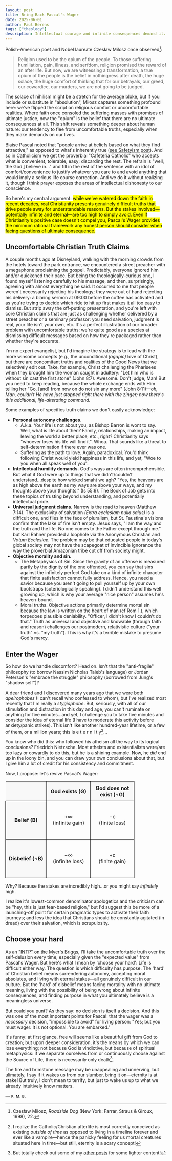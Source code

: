 ```yaml
---
layout: post
title: Bring Back Pascal's Wager
date: 2025-06-01
author:	Paul Berens
tags: ["theology"]
description: Intellectual courage and infinite consequences demand it.
---
```

Polish-American poet and Nobel laureate Czesław Miłosz once observed[^1]:

[^1]: Czesław Miłosz, *Roadside Dog* (New York: Farrar, Straus & Giroux, 1998), 22.

> Religion used to be the opium of the people. To those suffering humiliation, pain, illness, and serfdom, religion promised the reward of an after life. But now, we are witnessing a transformation, a true opium of the people is the belief in nothingness after death, the huge solace, the huge comfort of thinking that for our betrayals, our greed, our cowardice, our murders, we are not going to be judged.

The solace of nihilism might be a stretch for the average bloke, but if you include or substitute in "absolution", Miłosz captures something profound here: we've flipped the script on religious comfort or uncomfortable realities. Where faith once consoled the suffering masses with promises of ultimate justice, now the "opium" is the belief that there are no ultimate consequences at all. This shift reveals something deeper about human nature: our tendency to flee from uncomfortable truths, especially when they make demands on our lives.

Blaise Pascal noted that "people arrive at beliefs based on what they find attractive," as opposed to what's inherently true ([see Safetyism post](/safetyism)). And so in Catholicism we get the proverbial "Cafeteria Catholic" who accepts what is convenient, tolerable, easy; discarding the rest. The refrain is "well, the God <u>I</u> believe in..." and fill in the rest of the sentence with an idol of comfort/convenience to justify whatever you care to and avoid anything that would imply a serious life course correction. And we do it without realizing it, though I think prayer exposes the areas of intellectual dishonesty to our conscience.

So here's my central argument: <mark>while we've watered down the faith in recent decades, real Christianity presents genuinely difficult truths that drive people away for understandable reasons. But the stakes involved—potentially infinite and eternal—are too high to simply avoid. Even if Christianity's positive case doesn't compel you, Pascal's Wager provides the minimum rational framework any honest person should consider when facing questions of ultimate consequence.</mark>

## Uncomfortable Christian Truth Claims

A couple months ago at Disneyland, walking with the morning crowds from the hotels toward the park entrance, we encountered a street preacher with a megaphone proclaiming the gospel. Predictably, everyone ignored him and/or quickened their pace. But being the theologically-curious one, I found myself listening carefully to his message, and then, surprisingly, agreeing with almost everything he said. It occurred to me that people weren't necessarily rejecting his theology; they were out of hand rejecting his delivery: a blaring sermon at 09:00 before the coffee has activated and as you're trying to decide which ride to hit up first makes it all too easy to dismiss. But strip away the off-putting presentation, and you're left with core Christian claims that are just as challenging whether delivered by a street preacher or a seminary professor: you need salvation, judgment is real, your life isn't your own, etc. It's a perfect illustration of our broader problem with uncomfortable truths: we're quite good as a species at dismissing difficult messages based on how they're packaged rather than whether they're accurate.

I'm no expert evangelist, but I'd imagine the strategy is to lead with the more winsome concepts (e.g., the unconditional *(agapic)* love of Christ), but there are concomitant truths and realities of the Good News that we selectively edit out. Take, for example, Christ challenging the Pharisees when they brought him the woman caught in adultery: "Let him who is without sin cast the first stone" (John 8:7). Awesome. Don't judge, Man! But you need to keep reading, because the whole exchange ends with Him telling her "Go, [and] from now on do not sin any more" (John 8:11)—*oh, Man, couldn't He have just stopped right there with the zinger; now there's this additional, life-alterating command.*

Some examples of specifics truth claims we don't easily acknowledge:
- **Personal autonomy challenges.**
	- A.k.a. Your life is not about you, as Bishop Barron is wont to say. Well, what is life about then? Family, relationships, making an impact, leaving the world a better place, etc., right? Christianity says "whoever loses his life will find it". Whoa. That sounds like a threat to self-determination if there ever was one.
	- Suffering as the path to love. Again, paradoxical. You'd think following Christ would yield happiness in this life, and yet, "Woe to you when all speak well of you".
- **Intellectual humility demands.** God's ways are often incomprehensible. But what if God were up to things that we didn't/couldn't understand...despite how wicked smaht we agh? "Yes, the heavens are as high above the earth as my ways are above your ways, and my thoughts above your thoughts." (Is 55:9). The Book of Job gets into these topics of trusting beyond understanding, and potentially intellectual pride.
- **Universal judgment claims.** Narrow is the road to heaven (Matthew 7:14). The exclusivity of salvation *(Extra ecclesiam nulla salus)* is a difficult one, and flies in the face of pluralism, but St. Faustina's visions confirm that the lake of fire isn't empty. Jesus says, "I am the way and the truth and the life. No one comes to the Father except through me." but Karl Rahner provided a loophole via the Anonymous Christian and *Votum Ecclesiae*. The problem may be that educated people in today's global society may not have the scapegoat of invincible ignorance the way the proverbial Amazonian tribe cut off from society might.
- **Objective morality and sin.**
	- The Metaphysics of Sin. Since the gravity of an offense is measured partly by the dignity of the one offended, you can say that sins against the infinitely perfect God take on a kind of infinite character that finite satisfaction cannot fully address. Hence, you need a savior because you aren't going to pull yourself up by your own bootstraps (soteriologically speaking). I didn't understand this well growing up, which is why your average "nice person" assumes he's heaven-bound.
	- Moral truths. Objective actions primarily determine mortal sin because the law is written on the heart of man (cf Rom 1.), which torpedoes plausible deniability. "Officer, I didn't know I couldn't do that." Truth as universal and objective and knowable (through faith and reason) challenges our postmodern, relativistic culture ("your truth" vs. "my truth"). This is why it's a terrible mistake to presume God's mercy.

## Enter the Wager

So how do we handle discomfort? Head on. Isn't that the "anti-fragile" philosophy (to borrow Nassim Nicholas Taleb's language) or Jordan Peterson's "embrace the struggle" philosophy (borrowed from Jung's "shadow self")?

A dear friend and I discovered many years ago that we were both *apeirophobes* (I can't recall who confessed to whom), but I've realized most recently that I'm really a *stygiophobe*. But, seriously, with all of our stimulation and distraction in this day and age, you can't ruminate on anything for five minutes...and yet, I challenge you to take five minutes and consider the idea of eternal life (I have to moderate this activity before anxiety/panic strikes). This isn't like another hundred-year lifetime, or a few of them, or a million years; this is e t e r n i t y[^2]...

[^2]: I realize the Catholic/Christian afterlife is most correctly conceived as existing *outside of time* as opposed to living in a timeline forever and ever like a vampire—hence the panicky feeling for us mortal creatures situated here in time—but still, eternity is a scary concept!

You know who did this: who followed his atheism all the way to its logical conclusions? Friedrich Nietzsche. Most atheists and existentialists were/are too lazy or cowardly to do this, but he is a shining example. Now, he *did* end up in the loony bin, and you can draw your own conclusions about that, but I give him a lot of credit for his consistency and commitment.

Now, I propose: let's revive Pascal's Wager:

<style>
.matrix-table {
    border-collapse: collapse;
}

.axis-label {
    font-weight: bold;
    text-align: center;
    padding: 10px;
    border: 1px solid black;
    background-color: #f8f8f8;
}

.matrix-cell {
    width: 120px;
    height: 120px;
    text-align: center;
    vertical-align: middle;
    border: 1px solid black;
}

.empty-cell {
    border: none;
}
</style>

<table class="matrix-table">
    <tr>
        <td class="axis-label empty-cell"></td>
        <td class="axis-label">God exists (G)</td>
        <td class="axis-label">God does not exist (¬G)</td>
    </tr>
    <tr>
        <td class="axis-label">Belief (B)</td>
        <td class="matrix-cell">
            +∞<br>(infinite gain)
        </td>
        <td class="matrix-cell">
            −c<br>(finite loss)
        </td>
    </tr>
    <tr>
        <td class="axis-label">Disbelief (¬B)</td>
        <td class="matrix-cell">
            −∞<br>(infinite loss)
        </td>
        <td class="matrix-cell">
            +c<br>(finite gain)
        </td>
    </tr>
</table>

Why? Because the stakes are incredibly high...or you might say *infinitely* high.

I realize it's lowest-common denominator apologetics and the criticism can be "hey, this is just fear-based religion," but I'd suggest this be more of a launching-off point for certain pragmatic types to activate their faith journeys; and less the idea that Christians should be constantly agitated (in dread) over their salvation, which is scrupulosity.

## Choose your hard

As an ["INTP" on the Myer's Briggs](/personality), I'll take the uncomfortable truth over the self-delusion every time, especially given the "expected value" from Pascal's Wager. But here's what I mean by 'choose your hard': Life is difficult either way. The question is which difficulty has purpose. The 'hard' of Christian belief means surrendering autonomy, accepting moral absolutes, and living with eternal stakes—all genuinely difficult in our culture.
But the 'hard' of disbelief means facing mortality with no ultimate meaning, living with the possibility of being wrong about infinite consequences, and finding purpose in what you ultimately believe is a meaningless universe.

But could you punt? As they say: no decision is itself a decision. And this was one of the most important points for Pascal: that the wager was a *necessary* decision, "impossible to avoid" for living person: "Yes; but you must wager. It is not optional. You are embarked."

It's funny: at first glance, free will seems like a beautiful gift from God to creation; but upon deeper consideration, it's the means by which we can lose everything; not because God is vindictive, but because of spiritual metaphysics: if we separate ourselves from or continuously choose against the Source of Life, there is necessarily only death[^3]. 

[^3]: But totally check out some of my [other posts](/posts/) for some lighter content!

The fire and brimstone message may be unappealing and unnerving, but ulimately, I say if it wakes us from our slumber, bring it on—eternity is at stake! But truly, I don't mean to terrify, but just to wake us up to what we already intuitively know matters.

— ᴘ. ᴍ. ʙ.